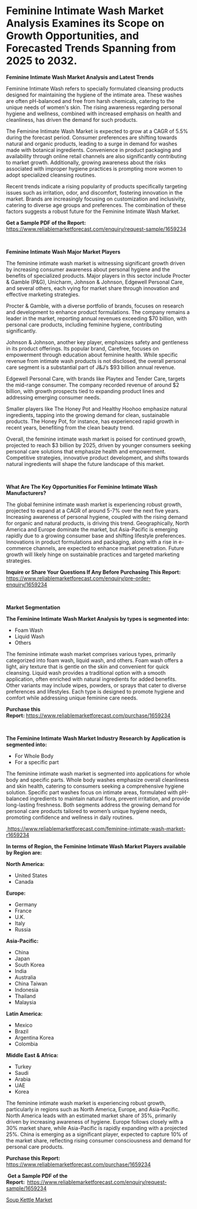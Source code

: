 <p><h1>Feminine Intimate Wash Market Analysis Examines its Scope on Growth Opportunities, and Forecasted Trends Spanning from 2025 to 2032.</h1></p><p><strong>Feminine Intimate Wash Market Analysis and Latest Trends</strong></p>
<p><p>Feminine Intimate Wash refers to specially formulated cleansing products designed for maintaining the hygiene of the intimate area. These washes are often pH-balanced and free from harsh chemicals, catering to the unique needs of women's skin. The rising awareness regarding personal hygiene and wellness, combined with increased emphasis on health and cleanliness, has driven the demand for such products.</p><p>The Feminine Intimate Wash Market is expected to grow at a CAGR of 5.5% during the forecast period. Consumer preferences are shifting towards natural and organic products, leading to a surge in demand for washes made with botanical ingredients. Convenience in product packaging and availability through online retail channels are also significantly contributing to market growth. Additionally, growing awareness about the risks associated with improper hygiene practices is prompting more women to adopt specialized cleansing routines. </p><p>Recent trends indicate a rising popularity of products specifically targeting issues such as irritation, odor, and discomfort, fostering innovation in the market. Brands are increasingly focusing on customization and inclusivity, catering to diverse age groups and preferences. The combination of these factors suggests a robust future for the Feminine Intimate Wash Market.</p></p>
<p><strong>Get a Sample PDF of the Report:&nbsp;</strong> <a href="https://www.reliablemarketforecast.com/enquiry/request-sample/1659234?utm_campaign=2723&utm_medium=2&utm_source=Github&utm_content=ia&utm_term=04042025&utm_id=feminine-intimate-wash">https://www.reliablemarketforecast.com/enquiry/request-sample/1659234</a></p>
<p>&nbsp;</p>
<p><strong>Feminine Intimate Wash Major Market Players</strong></p>
<p><p>The feminine intimate wash market is witnessing significant growth driven by increasing consumer awareness about personal hygiene and the benefits of specialized products. Major players in this sector include Procter & Gamble (P&G), Unicharm, Johnson & Johnson, Edgewell Personal Care, and several others, each vying for market share through innovation and effective marketing strategies.</p><p>Procter & Gamble, with a diverse portfolio of brands, focuses on research and development to enhance product formulations. The company remains a leader in the market, reporting annual revenues exceeding $70 billion, with personal care products, including feminine hygiene, contributing significantly.</p><p>Johnson & Johnson, another key player, emphasizes safety and gentleness in its product offerings. Its popular brand, Carefree, focuses on empowerment through education about feminine health. While specific revenue from intimate wash products is not disclosed, the overall personal care segment is a substantial part of J&J’s $93 billion annual revenue.</p><p>Edgewell Personal Care, with brands like Playtex and Tender Care, targets the mid-range consumer. The company recorded revenue of around $2 billion, with growth prospects tied to expanding product lines and addressing emerging consumer needs.</p><p>Smaller players like The Honey Pot and Healthy Hoohoo emphasize natural ingredients, tapping into the growing demand for clean, sustainable products. The Honey Pot, for instance, has experienced rapid growth in recent years, benefiting from the clean beauty trend.</p><p>Overall, the feminine intimate wash market is poised for continued growth, projected to reach $3 billion by 2025, driven by younger consumers seeking personal care solutions that emphasize health and empowerment. Competitive strategies, innovative product development, and shifts towards natural ingredients will shape the future landscape of this market.</p></p>
<p>&nbsp;</p>
<p><strong>What Are The Key Opportunities For Feminine Intimate Wash Manufacturers?</strong></p>
<p><p>The global feminine intimate wash market is experiencing robust growth, projected to expand at a CAGR of around 5-7% over the next five years. Increasing awareness of personal hygiene, coupled with the rising demand for organic and natural products, is driving this trend. Geographically, North America and Europe dominate the market, but Asia-Pacific is emerging rapidly due to a growing consumer base and shifting lifestyle preferences. Innovations in product formulations and packaging, along with a rise in e-commerce channels, are expected to enhance market penetration. Future growth will likely hinge on sustainable practices and targeted marketing strategies.</p></p>
<p><strong>Inquire or Share Your Questions If Any Before Purchasing This Report:</strong> <a href="https://www.reliablemarketforecast.com/enquiry/pre-order-enquiry/1659234?utm_campaign=2723&utm_medium=2&utm_source=Github&utm_content=ia&utm_term=04042025&utm_id=feminine-intimate-wash">https://www.reliablemarketforecast.com/enquiry/pre-order-enquiry/1659234</a></p>
<p>&nbsp;</p>
<p><strong>Market Segmentation</strong></p>
<p><strong>The Feminine Intimate Wash Market Analysis by types is segmented into:</strong></p>
<p><ul><li>Foam Wash</li><li>Liquid Wash</li><li>Others</li></ul></p>
<p><p>The feminine intimate wash market comprises various types, primarily categorized into foam wash, liquid wash, and others. Foam wash offers a light, airy texture that is gentle on the skin and convenient for quick cleansing. Liquid wash provides a traditional option with a smooth application, often enriched with natural ingredients for added benefits. Other variants may include wipes, powders, or sprays that cater to diverse preferences and lifestyles. Each type is designed to promote hygiene and comfort while addressing unique feminine care needs.</p></p>
<p><strong>Purchase this Report:&nbsp;</strong><a href="https://www.reliablemarketforecast.com/purchase/1659234?utm_campaign=2723&utm_medium=2&utm_source=Github&utm_content=ia&utm_term=04042025&utm_id=feminine-intimate-wash">https://www.reliablemarketforecast.com/purchase/1659234</a></p>
<p>&nbsp;</p>
<p><strong>The Feminine Intimate Wash Market Industry Research by Application is segmented into:</strong></p>
<p><ul><li>For Whole Body</li><li>For a specific part</li></ul></p>
<p><p>The feminine intimate wash market is segmented into applications for whole body and specific parts. Whole body washes emphasize overall cleanliness and skin health, catering to consumers seeking a comprehensive hygiene solution. Specific part washes focus on intimate areas, formulated with pH-balanced ingredients to maintain natural flora, prevent irritation, and provide long-lasting freshness. Both segments address the growing demand for personal care products tailored to women’s unique hygiene needs, promoting confidence and wellness in daily routines.</p></p>
<p><a href="https://www.reliablemarketforecast.com/feminine-intimate-wash-market-r1659234?utm_campaign=2723&utm_medium=2&utm_source=Github&utm_content=ia&utm_term=04042025&utm_id=feminine-intimate-wash">&nbsp;https://www.reliablemarketforecast.com/feminine-intimate-wash-market-r1659234</a></p>
<p><strong>In terms of Region, the Feminine Intimate Wash Market Players available by Region are:</strong></p>
<p>
    <p> <strong> North America: </strong>
        <ul>
            <li>United States</li>
            <li>Canada</li>
        </ul>
        </p> 
    <p> <strong> Europe: </strong>
        <ul>
            <li>Germany</li>
            <li>France</li>
            <li>U.K.</li>
            <li>Italy</li>
            <li>Russia</li>
        </ul>
        </p> 
    <p> <strong> Asia-Pacific: </strong>
        <ul>
            <li>China</li>
            <li>Japan</li>
            <li>South Korea</li>
            <li>India</li>
            <li>Australia</li>
            <li>China Taiwan</li>
            <li>Indonesia</li>
            <li>Thailand</li>
            <li>Malaysia</li>
        </ul>
        </p> 
    <p> <strong> Latin America: </strong>
        <ul>
            <li>Mexico</li>
            <li>Brazil</li>
            <li>Argentina Korea</li>
            <li>Colombia</li>
        </ul>
        </p> 
    <p> <strong> Middle East & Africa: </strong>
        <ul>
            <li>Turkey</li>
            <li>Saudi</li>
            <li>Arabia</li>
            <li>UAE</li>
            <li>Korea</li>
        </ul>
    </p>
    </p>
<p><p>The feminine intimate wash market is experiencing robust growth, particularly in regions such as North America, Europe, and Asia-Pacific. North America leads with an estimated market share of 35%, primarily driven by increasing awareness of hygiene. Europe follows closely with a 30% market share, while Asia-Pacific is rapidly expanding with a projected 25%. China is emerging as a significant player, expected to capture 10% of the market share, reflecting rising consumer consciousness and demand for personal care products.</p></p>
<p><strong>Purchase this Report: </strong><a href="https://www.reliablemarketforecast.com/purchase/1659234?utm_campaign=2723&utm_medium=2&utm_source=Github&utm_content=ia&utm_term=04042025&utm_id=feminine-intimate-wash">https://www.reliablemarketforecast.com/purchase/1659234</a></p>
<p>&nbsp;<strong>Get a Sample PDF of the Report:&nbsp;&nbsp;</strong><a href="https://www.reliablemarketforecast.com/enquiry/request-sample/1659234?utm_campaign=2723&utm_medium=2&utm_source=Github&utm_content=ia&utm_term=04042025&utm_id=feminine-intimate-wash">https://www.reliablemarketforecast.com/enquiry/request-sample/1659234</a></p>
<p><strong></strong></p>
<p><p><a href="https://github.com/ulyssacrayne00231/Market-Research-Report-List-1/blob/main/soup-kettle-market.md?utm_campaign=2723&utm_medium=2&utm_source=Github&utm_content=ia&utm_term=04042025&utm_id=feminine-intimate-wash">Soup Kettle Market</a></p></p>